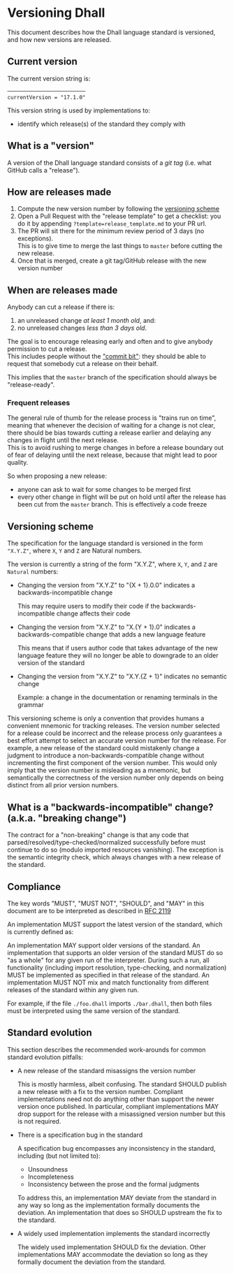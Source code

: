 # Versioning Dhall

This document describes how the Dhall language standard is versioned,
and how new versions are released.

## Current version

The current version string is:


    ─────────────────────────
    currentVersion = "17.1.0"


This version string is used by implementations to:

* identify which release(s) of the standard they comply with

## What is a "version"

A version of the Dhall language standard consists of a *git tag*
(i.e. what GitHub calls a "release").

## How are releases made

1. Compute the new version number by following the [versioning scheme](#versioning-scheme)
2. Open a Pull Request with the "release template" to get a checklist:
   you do it by appending `?template=release_template.md` to your PR url.
3. The PR will sit there for the minimum review period of 3 days (no exceptions).  
   This is to give time to merge the last things to `master` before cutting the new release.
4. Once that is merged, create a git tag/GitHub release with the new version number

## When are releases made

Anybody can cut a release if there is:

1. an unreleased change *at least 1 month old*, and:
2. no unreleased changes *less than 3 days old*.

The goal is to encourage releasing early and often and to give anybody permission
to cut a release.  
This includes people without the ["commit bit"](https://github.com/dhall-lang/dhall-lang/blob/master/.github/CONTRIBUTING.md#how-do-i-get-the-commit-bit):
they should be able to request that somebody cut a release on their behalf.

This implies that the `master` branch of the specification should always be "release-ready".

### Frequent releases

The general rule of thumb for the release process is "trains run on time", meaning
that whenever the decision of waiting for a change is not clear, there should
be bias towards cutting a release earlier and delaying any changes in flight
until the next release.  
This is to avoid rushing to merge changes in before a release boundary out of fear
of delaying until the next release, because that might lead to poor quality.

So when proposing a new release:
* anyone can ask to wait for some changes to be merged first
* every other change in flight will be put on hold until after the release has been cut
  from the `master` branch. This is effectively a code freeze

## Versioning scheme

The specification for the language standard is versioned in the form `"X.Y.Z"`,
where `X`, `Y` and `Z` are Natural numbers.

The version is currently a string of the form "X.Y.Z", where `X`, `Y`, and `Z`
are `Natural` numbers:

*   Changing the version from "X.Y.Z" to "{X + 1}.0.0" indicates a
    backwards-incompatible change

    This may require users to modify their code if the backwards-incompatible
    change affects their code

*   Changing the version from "X.Y.Z" to "X.{Y + 1}.0" indicates a
    backwards-compatible change that adds a new language feature

    This means that if users author code that takes advantage of the new
    language feature they will no longer be able to downgrade to an older
    version of the standard

*   Changing the version from "X.Y.Z" to "X.Y.{Z + 1}" indicates
    no semantic change

    Example: a change in the documentation or renaming terminals in the grammar

This versioning scheme is only a convention that provides humans a convenient
mnemonic for tracking releases.  The version number selected for a release could
be incorrect and the release process only guarantees a best effort attempt to
select an accurate version number for the release.  For example, a new release
of the standard could mistakenly change a judgment to introduce a
non-backwards-compatible change without incrementing the first component of the
version number.  This would only imply that the version number is misleading as
a mnemonic, but semantically the correctness of the version number only depends
on being distinct from all prior version numbers.

## What is a "backwards-incompatible" change? (a.k.a. "breaking change")

The contract for a "non-breaking" change is that any code that
parsed/resolved/type-checked/normalized successfully before must continue to do
so (modulo imported resources vanishing).  The exception is the semantic
integrity check, which always changes with a new release of the standard.

## Compliance

The key words "MUST", "MUST NOT", "SHOULD", and "MAY" in this document are to
be interpreted as described in [RFC 2119](https://www.ietf.org/rfc/rfc2119.txt)

An implementation MUST support the latest version of the standard, which is
currently defined as:

An implementation MAY support older versions of the standard.  An implementation
that supports an older version of the standard MUST do so "as a whole" for any
given run of the interpreter.  During such a run, all functionality (including
import resolution, type-checking, and normalization) MUST be implemented as
specified in that release of the standard.  An implementation MUST NOT mix and
match functionality from different releases of the standard within any given
run.

For example, if the file `./foo.dhall` imports `./bar.dhall`, then both files
must be interpreted using the same version of the standard.

## Standard evolution

This section describes the recommended work-arounds for common standard
evolution pitfalls:

*   A new release of the standard misassigns the version number

    This is mostly harmless, albeit confusing.  The standard SHOULD publish a
    new release with a fix to the version number.  Compliant implementations
    need not do anything other than support the newer version once published.
    In particular, compliant implementations MAY drop support for the release
    with a misassigned version number but this is not required.

*   There is a specification bug in the standard

    A specification bug encompasses any inconsistency in the standard, including
    (but not limited to):

    * Unsoundness
    * Incompleteness
    * Inconsistency between the prose and the formal judgments

    To address this, an implementation MAY deviate from the standard in any way
    so long as the implementation formally documents the deviation.  An
    implementation that does so SHOULD upstream the fix to the standard.

*   A widely used implementation implements the standard incorrectly

    The widely used implementation SHOULD fix the deviation.  Other
    implementations MAY accommodate the deviation so long as they formally
    document the deviation from the standard.
